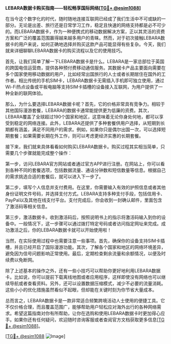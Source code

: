**LEBARA数据卡购买指南——轻松畅享国际网络[[TG💪+ @esim1088](https://t.me/s/esim1088)]**

在当今这个数字化的时代，随时随地连接互联网已经成了我们生活中不可或缺的一部分。无论是出差、旅行还是日常学习工作，稳定且快速的网络支持都是必不可少的。而LEBARA数据卡，作为一种便携式的移动数据解决方案，正以其灵活的资费方案和广泛的覆盖范围赢得越来越多用户的青睐。然而，对于初次接触LEBARA数据卡的用户来说，如何正确地选择并购买这款产品可能显得有些复杂。今天，我们就来详细聊聊LEBARA数据卡的购买流程以及它的使用技巧。

首先，让我们简单了解一下LEBARA数据卡是什么。LEBARA是一家总部位于英国的跨国电信运营商，提供各种预付费移动通信服务。其数据卡产品主要面向需要在多个国家使用移动数据的用户，比如经常出国旅行的人士或者长期居住在国外的工作者。相比传统的手机SIM卡，LEBARA数据卡无需插入手机即可独立使用，通过Wi-Fi热点设备或平板电脑等支持SIM卡插槽的设备接入互联网，为用户提供了一种全新的联网体验。

那么，为什么要选择LEBARA数据卡呢？首先，它的价格非常具有竞争力。相较于其他国际漫游套餐，LEBARA的数据卡通常能提供更为低廉的资费。其次，LEBARA覆盖了全球超过190个国家和地区，这意味着无论你身处何地，都可以享受到稳定的网络连接。此外，LEBARA还提供了多种套餐供用户选择，从短期到长期都有涵盖，满足不同用户的需求。例如，如果你只是偶尔出国一次，可以选择短期套餐；如果需要长期在外工作，则可以考虑更经济实惠的长期套餐。

接下来，我们就来具体看看如何购买LEBARA数据卡。购买过程其实相当简单，只需要几个步骤就能完成整个操作：

第一步，访问LEBARA官方网站或者通过官方APP进行注册。在网站上，你可以看到各种不同的套餐选项，包括数据流量、通话分钟数和短信数量等信息。根据自己的需求挑选合适的套餐后，就可以进入下一步了。

第二步，填写个人信息并支付费用。在这里，你需要输入有效的护照信息或者其他身份证明文件号码，并选择支付方式。LEBARA支持多种支付手段，包括信用卡、PayPal以及其他在线支付平台。支付完成后，你会收到一封确认邮件，里面包含了激活码等相关信息。

第三步，激活数据卡。收到激活码后，按照说明书上的指示将激活码输入到你的设备中。一般情况下，这一步骤可以通过拨打特定号码或者访问指定网址来完成。成功激活之后，你的LEBARA数据卡就可以开始使用啦！

当然，在实际使用过程中也需要注意一些事项。首先，确保你的设备支持SIM卡插槽，并且已经开启了国际漫游功能。其次，了解各个国家和地区的网络环境差异，避免因为信号问题影响正常使用。最后，定期检查剩余流量和余额情况，以便及时续费以免断网。

除了上述基本的操作之外，还有一些小技巧可以帮助你更好地利用LEBARA数据卡。比如说，你可以提前下载离线地图或者应用程序，这样即使没有网络也可以继续导航或者查看资料。另外，还可以设置数据压缩模式，减少不必要的流量消耗。这些小小的优化措施虽然看似不起眼，但却能在关键时刻为你节省大量成本。

总而言之，LEBARA数据卡是一款非常适合频繁跨境活动人士使用的便捷工具。它不仅价格合理，而且覆盖范围广，能够帮助用户轻松应对海外出行的各种网络需求。希望这篇指南对你有所帮助，让你在选购和使用LEBARA数据卡时更加得心应手。如果你还有任何疑问，欢迎随时咨询客服或者查阅官方文档获取更多信息[[TG💪+ @esim1088](https://t.me/s/esim1088)]。

[[TG💪+ @esim1088](https://t.me/s/esim1088) ![Image](https://i.postimg.cc/4NQfJmqS/Snipaste-2025-05-13-00-14-12.png)]